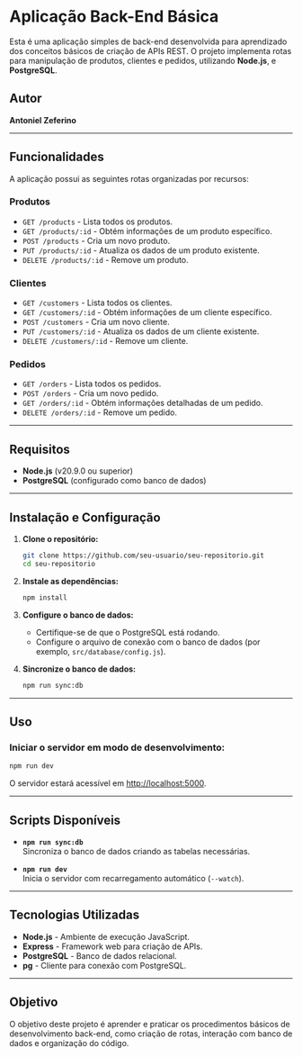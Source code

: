 # Aplicação Back-End Básica

Esta é uma aplicação simples de back-end desenvolvida para aprendizado dos conceitos básicos de criação de APIs REST. O projeto implementa rotas para manipulação de produtos, clientes e pedidos, utilizando **Node.js**, e **PostgreSQL**.

## Autor

**Antoniel Zeferino**

---

## Funcionalidades

A aplicação possui as seguintes rotas organizadas por recursos:

### **Produtos**
- `GET /products` - Lista todos os produtos.
- `GET /products/:id` - Obtém informações de um produto específico.
- `POST /products` - Cria um novo produto.
- `PUT /products/:id` - Atualiza os dados de um produto existente.
- `DELETE /products/:id` - Remove um produto.

### **Clientes**
- `GET /customers` - Lista todos os clientes.
- `GET /customers/:id` - Obtém informações de um cliente específico.
- `POST /customers` - Cria um novo cliente.
- `PUT /customers/:id` - Atualiza os dados de um cliente existente.
- `DELETE /customers/:id` - Remove um cliente.

### **Pedidos**
- `GET /orders` - Lista todos os pedidos.
- `POST /orders` - Cria um novo pedido.
- `GET /orders/:id` - Obtém informações detalhadas de um pedido.
- `DELETE /orders/:id` - Remove um pedido.

---

## Requisitos

- **Node.js** (v20.9.0 ou superior)
- **PostgreSQL** (configurado como banco de dados)

---

## Instalação e Configuração

1. **Clone o repositório:**
   ```bash
   git clone https://github.com/seu-usuario/seu-repositorio.git
   cd seu-repositorio
   ```

2. **Instale as dependências:**
   ```bash
   npm install
   ```

3. **Configure o banco de dados:**
   - Certifique-se de que o PostgreSQL está rodando.
   - Configure o arquivo de conexão com o banco de dados (por exemplo, `src/database/config.js`).

4. **Sincronize o banco de dados:**
   ```bash
   npm run sync:db
   ```

---

## Uso

### Iniciar o servidor em modo de desenvolvimento:
```bash
npm run dev
```
O servidor estará acessível em [http://localhost:5000](http://localhost:5000).

---

## Scripts Disponíveis

- **`npm run sync:db`**  
  Sincroniza o banco de dados criando as tabelas necessárias.

- **`npm run dev`**  
  Inicia o servidor com recarregamento automático (`--watch`).

---

## Tecnologias Utilizadas

- **Node.js** - Ambiente de execução JavaScript.
- **Express** - Framework web para criação de APIs.
- **PostgreSQL** - Banco de dados relacional.
- **pg** - Cliente para conexão com PostgreSQL.

---

## Objetivo

O objetivo deste projeto é aprender e praticar os procedimentos básicos de desenvolvimento back-end, como criação de rotas, interação com banco de dados e organização do código.